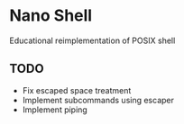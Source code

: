 # Nano Shell
Educational reimplementation of POSIX shell
## TODO
- Fix escaped space treatment
- Implement subcommands using escaper
- Implement piping